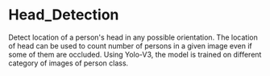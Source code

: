 # Head_Detection
Detect location of a person's head  in any possible orientation. The location of head can be used to count number of persons in a given image even if some of them are occluded. Using Yolo-V3, the model is trained on different category of images of person class.  
